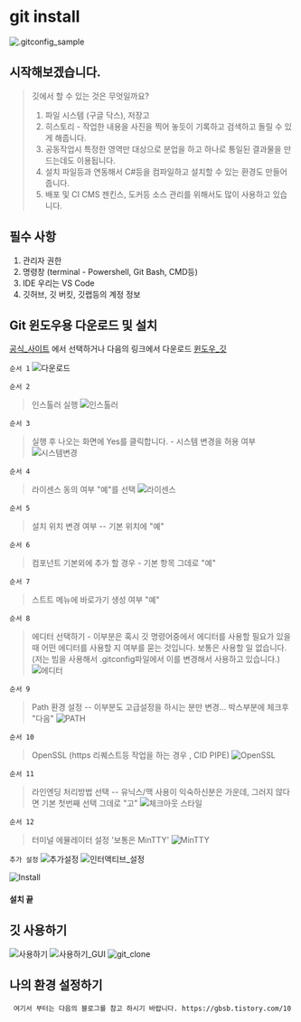 # git install

![.gitconfig_sample](gitconfig_sample.png)

## 시작해보겠습니다.

> 깃에서 할 수 있는 것은 무엇일까요?
> 1. 파일 시스템 (구글 닥스), 저장고 
> 2. 히스토리 - 작업한 내용을 사진을 찍어 놓듯이 기록하고 검색하고 돌릴 수 있게 해줍니다. 
> 3. 공동작업시 특정한 영역만 대상으로 분업을 하고 하나로 통일된 결과물을 만드는데도 이용됩니다.
> 4. 설치 파일등과 연동해서 C#등을 컴파일하고 설치할 수 있는 환경도 만들어 줍니다.
> 5. 배포 및 CI CMS 젠킨스, 도커등 소스 관리를 위해서도 많이 사용하고 있습니다.

## 필수 사항
1. 관리자 권한 
2. 명령창 (terminal - Powershell, Git Bash, CMD등)
3. IDE 우리는 VS Code
4. 깃허브, 깃 버킷, 깃랩등의 계정 정보


## Git 윈도우용 다운로드 및 설치 
 [공식_사이트](https://git-scm.com/downloads) 에서 선택하거나 다음의 링크에서 다운로드 [윈도우_깃](https://eggs.or.kr/ai/git-setup/-/blob/06/Git-2.28.0-64-bit.exe)

 `순서 1`
![다운로드](18github-clone-over-https.png)

`순서 2`
> 인스톨러 실행
![인스톨러](2location-git-windows-download.png)

`순서 3`
> 실행 후 나오는 화면에 Yes를 클릭합니다. - 시스템 변경을 허용 여부
![시스템변경](3start-git-installation-process-windows.png)

`순서 4`
> 라이센스 동의 여부 "예"를 선택
![라이센스](4read-and-accept-git-license-agreement.png)

`순서 5`
> 설치 위치 변경 여부 -- 기본 위치에 "예"

`순서 6`
> 컴포넌트 기본외에 추가 할 경우 - 기본 항목 그데로 "예" 

`순서 7`
> 스트트 메뉴에 바로가기 생성 여부 "예" 

`순서 8`
> 에디터 선택하기 - 이부분은 혹시 깃 명령어중에서 에디터를 사용할 필요가 있을때 어떤 에디터를 사용할 지 여부를 묻는 것입니다. 보통은 사용할 일 없습니다. (저는 빔을 사용해서 .gitconfig파일에서 이를 변경해서 사용하고 있습니다.)
![에디터](8select-text-editor-notepad-windows.png)

`순서 9`
> Path 환경 설정 -- 이부분도 고급설정을 하시는 분만 변경... 박스부분에 체크후 "다음"
![PATH](9adjust-git-path-enviorment.png)

`순서 10`
> OpenSSL (https 리퀘스트등 작업을 하는 경우 , CID PIPE)
![OpenSSL](10use-openssl-library-server-verification-git-windows.png)

`순서 11`
> 라인엔딩 처리방법 선택 -- 유닉스/맥 사용이 익숙하신분은 가운데, 그러지 않다면 기본 첫번째 선택 그데로 "고"
![체크아웃 스타일](11configure-line-ending-conversions-git-on-windows.png)

`순서 12`
> 터미널 에뮬레이터 설정 '보통은 MinTTY'
![MinTTY](12configure-terminal-emulator-git-bash.png)

`추가 설정`
![추가설정](13configure-extra-options-git-install-windows.png) 
![인터액티브_설정](14configure-experimental-options-git-windows-installation.png)

![Install](15complete-git-install-windows.png)


#### 설치 끝 

## 깃 사용하기 
![사용하기](16start-git-bash-windows.png)
![사용하기_GUI](17start-gui-git-windows.png)
![git_clone](18github-clone-over-https.png)

## 나의 환경 설정하기

` 여기서 부터는 다음의 블로그를 참고 하시기 바랍니다. https://gbsb.tistory.com/10`
